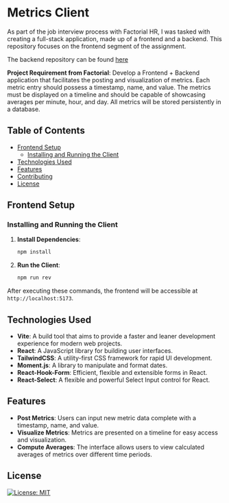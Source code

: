 # Metrics Client

As part of the job interview process with Factorial HR, I was tasked with creating a full-stack application, made up of a frontend and a backend. This repository focuses on the frontend segment of the assignment.

The backend repository can be found [here](https://github.com/michaelito80us/metrics-api)

**Project Requirement from Factorial**:
Develop a Frontend + Backend application that facilitates the posting and visualization of metrics. Each metric entry should possess a timestamp, name, and value. The metrics must be displayed on a timeline and should be capable of showcasing averages per minute, hour, and day. All metrics will be stored persistently in a database.

## Table of Contents

- [Frontend Setup](#frontend-setup)
  - [Installing and Running the Client](#installing-and-running-the-client)
- [Technologies Used](#technologies-used)
- [Features](#features)
- [Contributing](#contributing)
- [License](#license)

## Frontend Setup

### Installing and Running the Client

1. **Install Dependencies**:

   ```bash
   npm install
   ```

2. **Run the Client**:
   ```bash
   npm run rev
   ```

After executing these commands, the frontend will be accessible at `http://localhost:5173`.

## Technologies Used

- **Vite**: A build tool that aims to provide a faster and leaner development experience for modern web projects.
- **React**: A JavaScript library for building user interfaces.
- **TailwindCSS**: A utility-first CSS framework for rapid UI development.
- **Moment.js**: A library to manipulate and format dates.
- **React-Hook-Form**: Efficient, flexible and extensible forms in React.
- **React-Select**: A flexible and powerful Select Input control for React.

## Features

- **Post Metrics**: Users can input new metric data complete with a timestamp, name, and value.
- **Visualize Metrics**: Metrics are presented on a timeline for easy access and visualization.
- **Compute Averages**: The interface allows users to view calculated averages of metrics over different time periods.

## License

[![License: MIT](https://img.shields.io/badge/License-MIT-yellow.svg)](https://opensource.org/licenses/MIT)
